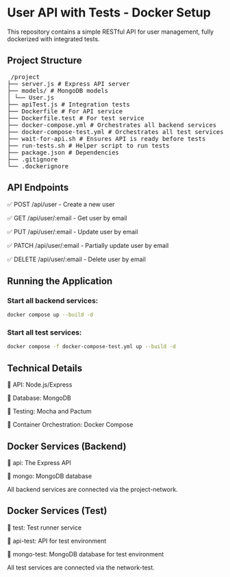 # User API with Tests - Docker Setup

This repository contains a simple RESTful API for user management, fully dockerized with integrated tests.

## Project Structure

<pre> /project 
├── server.js # Express API server 
├── models/ # MongoDB models 
│ └── User.js 
├── apiTest.js # Integration tests 
├── Dockerfile # For API service 
├── Dockerfile.test # For test service 
├── docker-compose.yml # Orchestrates all backend services 
├── docker-compose-test.yml # Orchestrates all test services 
├── wait-for-api.sh # Ensures API is ready before tests 
├── run-tests.sh # Helper script to run tests 
├── package.json # Dependencies 
├── .gitignore 
└── .dockerignore </pre>

## API Endpoints
✅ POST /api/user - Create a new user

✅ GET /api/user/:email - Get user by email

✅ PUT /api/user/:email - Update user by email

✅ PATCH /api/user/:email - Partially update user by email

✅ DELETE /api/user/:email - Delete user by email


## Running the Application

### Start all backend services:
```bash
docker compose up --build -d
```

### Start all test services:
```bash
docker compose -f docker-compose-test.yml up --build -d
```

## Technical Details

🔹  API: Node.js/Express

🔹  Database: MongoDB

🔹  Testing: Mocha and Pactum

🔹 Container Orchestration: Docker Compose



## Docker Services (Backend)

🔹 api: The Express API

🔹 mongo: MongoDB database

All backend services are connected via the project-network.


## Docker Services (Test)

🔹 test: Test runner service

🔹 api-test: API for test environment

🔹 mongo-test: MongoDB database for test environment

All test services are connected via the network-test.